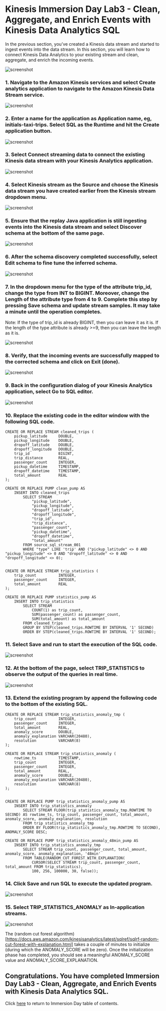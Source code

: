 # Kinesis Immersion Day Lab3 - Clean, Aggregate, and Enrich Events with Kinesis Data Analytics SQL

In the previous section, you’ve created a Kinesis data stream and started to ingest events into the data stream. In this section, you will learn how to connect Kinesis Data Analytics to your existing stream and clean, aggregate, and enrich the incoming events.

![screenshot](images/arch3.png)

### 1.	Navigate to the Amazon Kinesis services and select Create analytics application to navigate to the Amazon Kinesis Data Stream service.

![screenshot](images/Picture2.png)


### 2.	Enter a name for the application as Application name, eg, initials-taxi-trips. Select SQL as the Runtime and hit the Create application button.

![screenshot](images/Picture3.png)

### 3.	Select Connect streaming data to connect the existing Kinesis data stream with your Kinesis Analytics application.

![screenshot](images/Picture4.png)

### 4.  Select Kinesis stream as the Source and choose the Kinesis data stream you have created earlier from the Kinesis stream dropdown menu.

![screenshot](images/Picture6.png)

### 5.	Ensure that the replay Java application is still ingesting events into the Kinesis data stream and select Discover schema at the bottom of the same page.

![screenshot](images/Picture7.png)

### 6.	After the schema discovery completed successfully, select Edit schema to fine tune the inferred schema.

![screenshot](images/Picture8.png)

### 7.	In the dropdown menu for the type of the attribute trip_id, change the type from INT to BIGINT. Moreover, change the Length of the attribute type from 4 to 9. Complete this step by pressing Save schema and update stream samples. It may take a minute until the operation completes.

Note: If the type of trip_id is already BIGINT, then you can leave it as it is. If the length of the type attribute is already >=9, then you can leave the length as it is.


![screenshot](images/Picture9.png)

### 8.	Verify, that the incoming events are successfully mapped to the corrected schema and click on Exit (done). 

![screenshot](images/Picture10.png)

### 9.	Back in the configuration dialog of your Kinesis Analytics application, select Go to SQL editor.

![screenshot](images/Picture11.png)

### 10.	Replace the existing code in the editor window with the following SQL code.

```
CREATE OR REPLACE STREAM cleaned_trips (
    pickup_latitude     DOUBLE,    
    pickup_longitude    DOUBLE,    
    dropoff_latitude    DOUBLE,    
    dropoff_longitude   DOUBLE,
    trip_id             BIGINT,
    trip_distance       REAL,
    passenger_count     INTEGER,
    pickup_datetime     TIMESTAMP,
    dropoff_datetime    TIMESTAMP,
    total_amount        REAL
);

CREATE OR REPLACE PUMP clean_pump AS 
    INSERT INTO cleaned_trips
        SELECT STREAM
            "pickup_latitude", 
            "pickup_longitude", 
            "dropoff_latitude", 
            "dropoff_longitude", 
            "trip_id", 
            "trip_distance", 
            "passenger_count", 
            "pickup_datetime",
            "dropoff_datetime",
            "total_amount"
        FROM source_sql_stream_001
        WHERE "type" LIKE 'trip' AND ("pickup_latitude" <> 0 AND "pickup_longitude" <> 0 AND "dropoff_latitude" <> 0 AND "dropoff_longitude" <> 0);


CREATE OR REPLACE STREAM trip_statistics (
    trip_count          INTEGER,
    passenger_count     INTEGER,
    total_amount        REAL
);

CREATE OR REPLACE PUMP statistics_pump AS 
    INSERT INTO trip_statistics
        SELECT STREAM
            COUNT(1) as trip_count, 
            SUM(passenger_count) as passenger_count, 
            SUM(total_amount) as total_amount
        FROM cleaned_trips
        GROUP BY STEP(cleaned_trips.ROWTIME BY INTERVAL '1' SECOND)
        ORDER BY STEP(cleaned_trips.ROWTIME BY INTERVAL '1' SECOND);

```

### 11.	Select Save and run to start the execution of the SQL code.

![screenshot](images/Picture12.png)

### 12.	At the bottom of the page, select TRIP_STATISTICS to observe the output of the queries in real time.

![screenshot](images/Picture13.png)

### 13.	Extend the existing program by append the following code to the bottom of the existing SQL.

```
CREATE OR REPLACE STREAM trip_statistics_anomaly_tmp (
    trip_count          INTEGER,
    passenger_count     INTEGER,
    total_amount        REAL,
    anomaly_score       DOUBLE,
    anomaly_explanation VARCHAR(20480),
    resolution          VARCHAR(8)
);

CREATE OR REPLACE STREAM trip_statistics_anomaly (
    rowtime_ts          TIMESTAMP,
    trip_count          INTEGER,
    passenger_count     INTEGER,
    total_amount        REAL,
    anomaly_score       DOUBLE,
    anomaly_explanation VARCHAR(20480),
    resolution          VARCHAR(8)
);


CREATE OR REPLACE PUMP trip_statistics_anomaly_pump AS 
    INSERT INTO trip_statistics_anomaly
        SELECT STREAM FLOOR(trip_statistics_anomaly_tmp.ROWTIME TO SECOND) AS rowtime_ts, trip_count, passenger_count, total_amount, anomaly_score, anomaly_explanation, resolution
        FROM trip_statistics_anomaly_tmp
        ORDER BY FLOOR(trip_statistics_anomaly_tmp.ROWTIME TO SECOND), ANOMALY_SCORE DESC;

CREATE OR REPLACE PUMP trip_statistics_anomaly_48min_pump AS 
    INSERT INTO trip_statistics_anomaly_tmp
        SELECT STREAM trip_count, passenger_count, total_amount, anomaly_score, anomaly_explanation, '48min'
        FROM TABLE(RANDOM_CUT_FOREST_WITH_EXPLANATION(
            CURSOR(SELECT STREAM trip_count, passenger_count, total_amount FROM trip_statistics),
            100, 256, 100000, 30, false));

```

### 14.	Click Save and run SQL to execute the updated program.

![screenshot](images/Picture14.png)

### 15.	Select TRIP_STATISTICS_ANOMALY as In-application streams.

![screenshot](images/Picture15.png)

The (random cut forest algorithm)[https://docs.aws.amazon.com/kinesisanalytics/latest/sqlref/sqlrf-random-cut-forest-with-explanation.html] takes a couple of minutes to initialize (during which the ANOMALY_SCORE will be zero). Once the initialization phase has completed, you should see a meaningful ANOMALY_SCORE value and ANOMALY_SCORE_EXPLANATION. 

## Congratulations.  You have completed Immersion Day Lab3 - Clean, Aggregate, and Enrich Events with Kinesis Data Analytics SQL.

Click [here](../README.md) to return to Immersion Day table of contents.